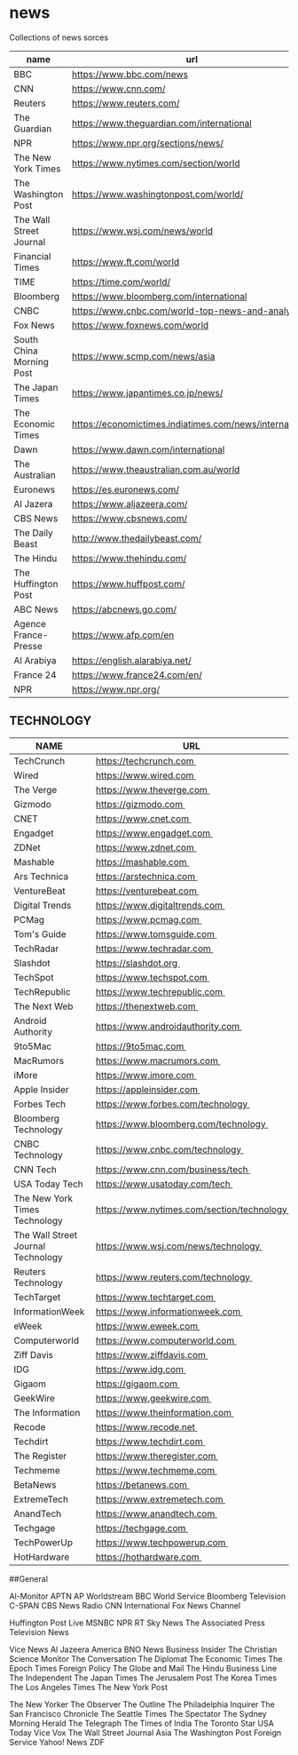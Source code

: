 # news
Collections of news sorces

 **name**                 | **url**                                                 | **country** 
--------------------------|---------------------------------------------------------|-------------
 BBC                      | https://www.bbc.com/news                                | UK          
 CNN                      | https://www.cnn.com/                                    | USA         
 Reuters                  | https://www.reuters.com/                                | UK          
 The Guardian             | https://www.theguardian.com/international               | UK          
 NPR                      | https://www.npr.org/sections/news/                      | USA         
 The New York Times       | https://www.nytimes.com/section/world                   | USA         
 The Washington Post      | https://www.washingtonpost.com/world/                   | USA         
 The Wall Street Journal  | https://www.wsj.com/news/world                          | USA         
 Financial Times          | https://www.ft.com/world                                | UK          
 TIME                     | https://time.com/world/                                 | USA         
 Bloomberg                | https://www.bloomberg.com/international                 | USA         
 CNBC                     | https://www.cnbc.com/world-top-news-and-analysis/       | USA         
 Fox News                 | https://www.foxnews.com/world                           | USA         
 South China Morning Post | https://www.scmp.com/news/asia                          | Hong Kong   
 The Japan Times          | https://www.japantimes.co.jp/news/                      | Japan       
 The Economic Times       | https://economictimes.indiatimes.com/news/international | India       
 Dawn                     | https://www.dawn.com/international                      | Pakistan    
 The Australian           | https://www.theaustralian.com.au/world                  | Australia   
 Euronews                 | https://es.euronews.com/                                | Francia     
 Al Jazera                | https://www.aljazeera.com/                              | Qatar       
 CBS News                 | https://www.cbsnews.com/                                | USA         
 The Daily Beast          | http://www.thedailybeast.com/                           | USA         
 The Hindu                | https://www.thehindu.com/                               | India       
 The Huffington Post      | https://www.huffpost.com/                               | USA         
 ABC News                 | https://abcnews.go.com/                                 | USA         
 Agence France-Presse     | https://www.afp.com/en                                  | France      
 Al Arabiya               | https://english.alarabiya.net/                          | Dubai       
 France 24                | https://www.france24.com/en/                            | France      
 NPR                      | https://www.npr.org/                                    | USA         

###

## TECHNOLOGY

 **NAME**                               | **URL**                                    | **COUNTRY** 
-----------------------------------------|----------------------------------------------|--------------
TechCrunch                           |  https://techcrunch.com                      |  USA         
Wired                                |  https://www.wired.com                       |  USA         
The Verge                            |  https://www.theverge.com                    |  USA         
Gizmodo                              |  https://gizmodo.com                         |  USA         
CNET                                 |  https://www.cnet.com                        |  USA         
Engadget                             |  https://www.engadget.com                    |  USA         
ZDNet                                |  https://www.zdnet.com                       |  USA         
Mashable                             |  https://mashable.com                        |  USA         
Ars Technica                         |  https://arstechnica.com                     |  USA         
VentureBeat                         |  https://venturebeat.com                     |  USA         
Digital Trends                      |  https://www.digitaltrends.com               |  USA         
PCMag                               |  https://www.pcmag.com                       |  USA         
Tom's Guide                         |  https://www.tomsguide.com                   |  USA         
TechRadar                           |  https://www.techradar.com                   |  USA         
Slashdot                            |  https://slashdot.org                        |  USA         
TechSpot                            |  https://www.techspot.com                    |  USA         
TechRepublic                        |  https://www.techrepublic.com                |  USA         
The Next Web                        |  https://thenextweb.com                      |  USA         
Android Authority                   |  https://www.androidauthority.com            |  USA         
9to5Mac                             |  https://9to5mac.com                         |  USA         
MacRumors                           |  https://www.macrumors.com                   |  USA         
iMore                               |  https://www.imore.com                       |  USA         
Apple Insider                       |  https://appleinsider.com                    |  USA         
Forbes Tech                         |  https://www.forbes.com/technology           |  USA         
Bloomberg Technology                |  https://www.bloomberg.com/technology        |  USA         
CNBC Technology                     |  https://www.cnbc.com/technology             |  USA         
CNN Tech                            |  https://www.cnn.com/business/tech           |  USA         
USA Today Tech                      |  https://www.usatoday.com/tech               |  USA         
The New York Times Technology       |  https://www.nytimes.com/section/technology  |  USA         
The Wall Street Journal Technology  |  https://www.wsj.com/news/technology         |  USA         
Reuters Technology                  |  https://www.reuters.com/technology          |  USA         
TechTarget                          |  https://www.techtarget.com                  |  USA         
InformationWeek                     |  https://www.informationweek.com             |  USA         
eWeek                               |  https://www.eweek.com                       |  USA         
Computerworld                       |  https://www.computerworld.com               |  USA         
Ziff Davis                          |  https://www.ziffdavis.com                   |  USA         
IDG                                 |  https://www.idg.com                         |  USA         
Gigaom                              |  https://gigaom.com                          |  USA         
GeekWire                            |  https://www.geekwire.com                    |  USA         
The Information                     |  https://www.theinformation.com              |  USA         
Recode                              |  https://www.recode.net                      |  USA         
Techdirt                            |  https://www.techdirt.com                    |  USA         
The Register                        |  https://www.theregister.com                 |  USA         
Techmeme                            |  https://www.techmeme.com                    |  USA         
BetaNews                            |  https://betanews.com                        |  USA         
ExtremeTech                         |  https://www.extremetech.com                 |  USA         
AnandTech                           |  https://www.anandtech.com                   |  USA         
Techgage                            |  https://techgage.com                        |  USA         
TechPowerUp                         |  https://www.techpowerup.com                 |  USA         
HotHardware                         |  https://hothardware.com                     |  USA         
 




##General

Al-Monitor
APTN
AP Worldstream
BBC World Service
Bloomberg Television
C-SPAN
CBS News Radio
CNN International
Fox News Channel

Huffington Post Live
MSNBC
NPR
RT
Sky News
The Associated Press Television News

Vice News
Al Jazeera America
BNO News
Business Insider
The Christian Science Monitor
The Conversation
The Diplomat
The Economic Times
The Epoch Times
Foreign Policy
The Globe and Mail
The Hindu Business Line
The Independent
The Japan Times
The Jerusalem Post
The Korea Times
The Los Angeles Times
The New York Post

The New Yorker
The Observer
The Outline
The Philadelphia Inquirer
The San Francisco Chronicle
The Seattle Times
The Spectator
The Sydney Morning Herald
The Telegraph
The Times of India
The Toronto Star
USA Today
Vice
Vox
The Wall Street Journal Asia
The Washington Post Foreign Service
Yahoo! News
ZDF
